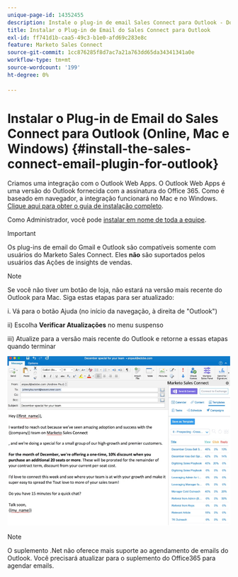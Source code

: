 ```yaml
---
unique-page-id: 14352455
description: Instale o plug-in de email Sales Connect para Outlook - Documentação do Marketo - Documentação do produto
title: Instalar o Plug-in de Email do Sales Connect para Outlook
exl-id: ff741d1b-caa5-49c3-b1e0-afd69c283e8c
feature: Marketo Sales Connect
source-git-commit: 1cc876285f8d7ac7a21a763dd65da34341341a0e
workflow-type: tm+mt
source-wordcount: '199'
ht-degree: 0%

---
```


# Instalar o Plug-in de Email do Sales Connect para Outlook (Online, Mac e Windows) {#install-the-sales-connect-email-plugin-for-outlook}

Criamos uma integração com o Outlook Web Apps. O Outlook Web Apps é uma versão do Outlook fornecida com a assinatura do Office 365. Como é baseado em navegador, a integração funcionará no Mac e no Windows. [Clique aqui para obter o guia de instalação completo](https://s3.amazonaws.com/tout-user-store/outlook-mac/assets/install_tout_add-in_outlook_mac.pdf).

Como Administrador, você pode [instalar em nome de toda a equipe](https://docs.microsoft.com/en-us/office365/admin/manage/manage-deployment-of-add-ins?view=o365-worldwide).

>[!IMPORTANT]
>
>Os plug-ins de email do Gmail e Outlook são compatíveis somente com usuários do Marketo Sales Connect. Eles **não** são suportados pelos usuários das Ações de insights de vendas.

>[!NOTE]
>
>Se você não tiver um botão de loja, não estará na versão mais recente do Outlook para Mac. Siga estas etapas para ser atualizado:
>
>i. Vá para o botão Ajuda (no início da navegação, à direita de &quot;Outlook&quot;)
>
>ii) Escolha **Verificar Atualizações** no menu suspenso
>
>iii) Atualize para a versão mais recente do Outlook e retorne a essas etapas quando terminar

![](assets/install-the-sales-connect-email-plugin-for-outlook-1.png)

>[!NOTE]
>
>O suplemento .Net não oferece mais suporte ao agendamento de emails do Outlook. Você precisará atualizar para o suplemento do Office365 para agendar emails.
